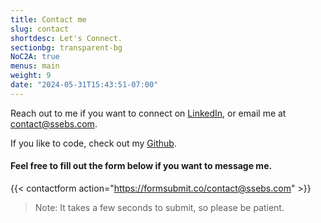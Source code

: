 ```yaml
---
title: Contact me
slug: contact
shortdesc: Let's Connect.
sectionbg: transparent-bg
NoC2A: true
menus: main
weight: 9
date: "2024-05-31T15:43:51-07:00"
---
```

Reach out to me if you want to connect on [LinkedIn](https://linkedin.com/in/ssebs/), or email me at [contact@ssebs.com](mailto:contact@ssebs.com).

If you like to code, check out my [Github](https://github.com/ssebs/).

#### Feel free to fill out the form below if you want to message me.

{{< contactform action="https://formsubmit.co/contact@ssebs.com" >}}

> Note: It takes a few seconds to submit, so please be patient.

<!--more-->